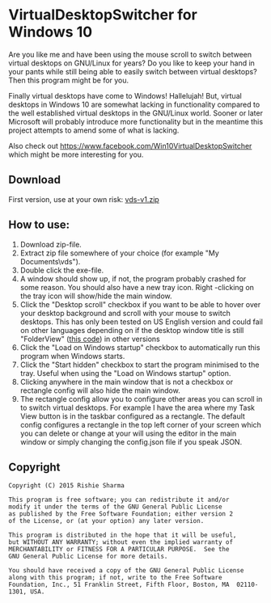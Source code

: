 # VirtualDesktopSwitcher for Windows 10

Are you like me and have been using the mouse scroll to switch between virtual desktops on GNU/Linux for years? Do you like to keep your hand in your pants while still being able to easily switch between virtual desktops? Then this program might be for you.

Finally virtual desktops have come to Windows! Hallelujah! But, virtual desktops in Windows 10 are somewhat lacking in functionality compared to the well established virtual desktops in the GNU/Linux world. Sooner or later Microsoft will probably introduce more functionality but in the meantime this project attempts to amend some of what is lacking.

Also check out https://www.facebook.com/Win10VirtualDesktopSwitcher which might be more interesting for you.

## Download
First version, use at your own risk: [vds-v1.zip](https://github.com/fishie/VirtualDesktopSwitcher/releases/download/v1/vds-v1.zip)

## How to use:
1. Download zip-file.
2. Extract zip file somewhere of your choice (for example "My Documents\vds\").
3. Double click the exe-file.
4. A window should show up, if not, the program probably crashed for some reason. You should also have a new tray icon. Right -clicking on the tray icon will show/hide the main window.
5. Click the "Desktop scroll" checkbox if you want to be able to hover over your desktop background and scroll with your mouse to switch desktops. This has only been tested on US English version and could fail on other languages depending on if the desktop window title is still "FolderView" ([this code](VirtualDesktopSwitcher/VirtualDesktopSwitcherForm.cs#L272)) in other versions 
6. Click the "Load on Windows startup" checkbox to automatically run this program when Windows starts.
7. Click the "Start hidden" checkbox to start the program minimised to the tray. Useful when using the "Load on Windows startup" option.
8. Clicking anywhere in the main window that is not a checkbox or rectangle config will also hide the main window.
9. The rectangle config allow you to configure other areas you can scroll in to switch virtual desktops. For example I have the area where my Task View button is in the taskbar configured as a rectangle. The default config configures a rectangle in the top left corner of your screen which you can delete or change at your will using the editor in the main window or simply changing the config.json file if you speak JSON.

## Copyright
```
Copyright (C) 2015 Rishie Sharma

This program is free software; you can redistribute it and/or
modify it under the terms of the GNU General Public License
as published by the Free Software Foundation; either version 2
of the License, or (at your option) any later version.

This program is distributed in the hope that it will be useful,
but WITHOUT ANY WARRANTY; without even the implied warranty of
MERCHANTABILITY or FITNESS FOR A PARTICULAR PURPOSE.  See the
GNU General Public License for more details.

You should have received a copy of the GNU General Public License
along with this program; if not, write to the Free Software
Foundation, Inc., 51 Franklin Street, Fifth Floor, Boston, MA  02110-1301, USA.
```
